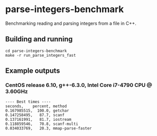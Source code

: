# parse-integers-benchmark
Benchmarking reading and parsing integers from a file in C++.

## Building and running
```
cd parse-integers-benchmark
make -r run_parse_integers_fast
```

## Example outputs
### CentOS release 6.10, g++-6.3.0, Intel Core i7-4790 CPU @ 3.60GHz
```
---- Best times ----
seconds,    percent, method
0.167985515,  100.0, getchar
0.147258495,   87.7, scanf
0.137161991,   81.7, iostream
0.118859546,   70.8, scanf-multi
0.034033769,   20.3, mmap-parse-faster
```
